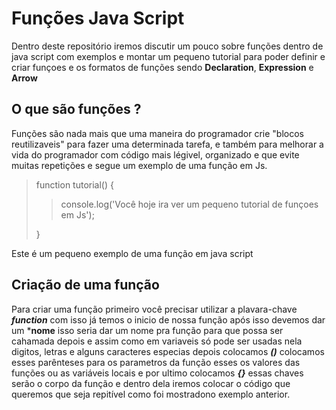 # Funções Java Script
Dentro deste repositório iremos discutir um pouco sobre funções dentro de java script com exemplos e montar um pequeno tutorial para poder definir e criar
funçoes e os formatos de funções sendo **Declaration**, **Expression** e **Arrow**

## O que são funções ?
Funções são nada mais que uma maneira do programador crie "blocos reutilizaveis" para fazer uma determinada tarefa, e também para melhorar a vida do programador
com código mais légivel, organizado e que evite muitas repetições e segue um exemplo de uma função em Js.
> function tutorial() {
>> console.log('Você hoje ira ver um pequeno tutorial de funçoes em Js');
>
> }

Este é um pequeno exemplo de uma função em java script

## Criação de uma função 
Para criar uma função primeiro você precisar utilizar a plavara-chave ***function*** com isso já temos o inicio  de nossa função 
após isso devemos dar um ***nome** isso seria dar um nome pra função para que possa ser cahamada depois e assim como em variaveis 
só pode ser usadas nela digitos, letras e alguns caracteres especias depois colocamos ***()*** colocamos esses parênteses para os 
parametros da função esses os valores das funções ou as variáveis locais e por ultimo colocamos ***{}*** essas chaves serão o corpo da função 
e dentro dela iremos colocar o código que queremos que seja repitível como foi mostradono exemplo anterior.


